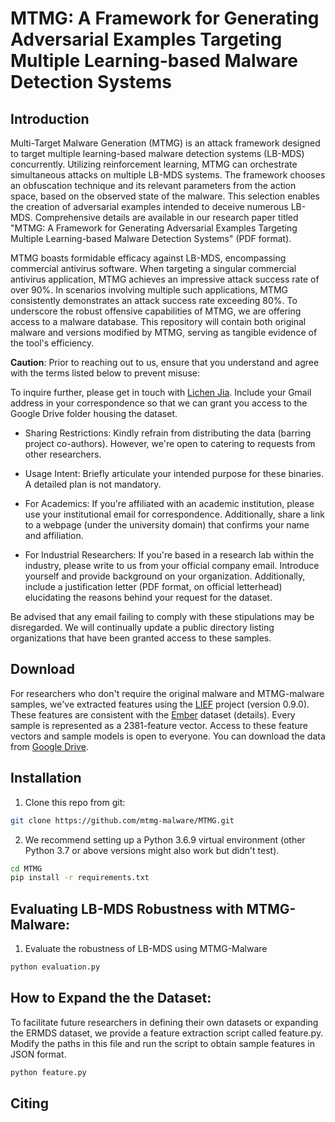 # MTMG: A Framework for Generating Adversarial Examples Targeting Multiple Learning-based Malware Detection Systems
## Introduction
Multi-Target Malware Generation (MTMG) is an attack framework designed to target multiple learning-based malware detection systems (LB-MDS) concurrently. Utilizing reinforcement learning, MTMG can orchestrate simultaneous attacks on multiple LB-MDS systems. The framework chooses an obfuscation technique and its relevant parameters from the action space, based on the observed state of the malware. This selection enables the creation of adversarial examples intended to deceive numerous LB-MDS. Comprehensive details are available in our research paper titled "MTMG: A Framework for Generating Adversarial Examples Targeting Multiple Learning-based Malware Detection Systems" (PDF format).

MTMG boasts formidable efficacy against LB-MDS, encompassing commercial antivirus software. When targeting a singular commercial antivirus application, MTMG achieves an impressive attack success rate of over 90%. In scenarios involving multiple such applications, MTMG consistently demonstrates an attack success rate exceeding 80%. To underscore the robust offensive capabilities of MTMG, we are offering access to a malware database. This repository will contain both original malware and versions modified by MTMG, serving as tangible evidence of the tool's efficiency.

**Caution**: Prior to reaching out to us, ensure that you understand and agree with the terms listed below to prevent misuse:

To inquire further, please get in touch with [Lichen Jia](lcjia457@gmail.com). Include your Gmail address in your correspondence so that we can grant you access to the Google Drive folder housing the dataset.

- Sharing Restrictions: Kindly refrain from distributing the data (barring project co-authors). However, we're open to catering to requests from other researchers.

- Usage Intent: Briefly articulate your intended purpose for these binaries. A detailed plan is not mandatory.

- For Academics: If you're affiliated with an academic institution, please use your institutional email for correspondence. Additionally, share a link to a webpage (under the university domain) that confirms your name and affiliation.

- For Industrial Researchers: If you're based in a research lab within the industry, please write to us from your official company email. Introduce yourself and provide background on your organization. Additionally, include a justification letter (PDF format, on official letterhead) elucidating the reasons behind your request for the dataset.

Be advised that any email failing to comply with these stipulations may be disregarded. We will continually update a public directory listing organizations that have been granted access to these samples.

## Download
For researchers who don't require the original malware and MTMG-malware samples, we've extracted features using the [LIEF](https://lief.quarkslab.com/) project (version 0.9.0). These features are consistent with the [Ember](https://github.com/elastic/ember) dataset (details). Every sample is represented as a 2381-feature vector. Access to these feature vectors and sample models is open to everyone. You can download the data from [Google Drive](https://drive.google.com/drive/folders/10Oomg2byEGy3Qiz51MGH7a9sTit1Za-u?usp=sharing).


## Installation
1. Clone this repo from git:

```bash
git clone https://github.com/mtmg-malware/MTMG.git
```

2. We recommend setting up a Python 3.6.9 virtual environment (other Python 3.7 or above versions might also work but didn't test).

```bash
cd MTMG
pip install -r requirements.txt
```

## Evaluating LB-MDS Robustness with MTMG-Malware:
1. Evaluate the robustness of LB-MDS using MTMG-Malware

```bash
python evaluation.py
```

## How to Expand the the Dataset:
To facilitate future researchers in defining their own datasets or expanding the ERMDS dataset, we provide a feature extraction script called feature.py. Modify the paths in this file and run the script to obtain sample features in JSON format.

```bash
python feature.py
```

## Citing
```

```
